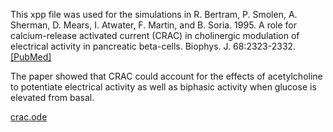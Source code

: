 This xpp file was used for the simulations in R. Bertram, P. Smolen, A. Sherman, D. Mears, I. Atwater, F. Martin, and B. Soria. 1995. A role for calcium-release activated current (CRAC) in cholinergic modulation of electrical activity in pancreatic beta-cells. Biophys. J. 68:2323-2332.  [[PubMed]](https://pubmed.ncbi.nlm.nih.gov/7647236/)

The paper showed that CRAC could account for the effects of acetylcholine to potentiate electrical activity as well as biphasic activity when glucose is elevated from basal.

[crac.ode](crac.ode)
